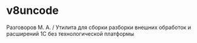 # v8uncode
Разговоров М. А. / Утилита для сборки разборки внешних обработок и расширений 1С без технологической платформы
